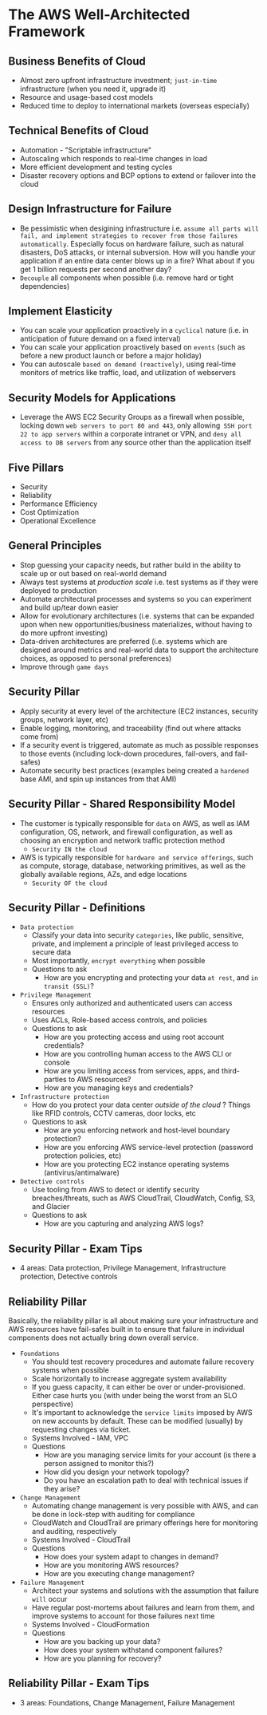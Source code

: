 # The AWS Well-Architected Framework

## Business Benefits of Cloud

- Almost zero upfront infrastructure investment; `just-in-time` infrastructure (when you need it, upgrade it)
- Resource and usage-based cost models
- Reduced time to deploy to international markets (overseas especially)

## Technical Benefits of Cloud

- Automation - "Scriptable infrastructure"
- Autoscaling which responds to real-time changes in load
- More efficient development and testing cycles
- Disaster recovery options and BCP options to extend or failover into the cloud

## Design Infrastructure for Failure

- Be pessimistic when desigining infrastructure i.e. `assume all parts will fail, and implement strategies to recover from those failures automatically`. Especially focus on hardware failure, such as natural disasters, DoS attacks, or internal subversion. How will you handle your application if an entire data center blows up in a fire? What about if you get 1 billion requests per second another day?
- `Decouple` all components when possible (i.e. remove hard or tight dependencies)

## Implement Elasticity

- You can scale your application proactively in a `cyclical` nature (i.e. in anticipation of future demand on a fixed interval)
- You can scale your application proactively based on `events` (such as before a new product launch or before a major holiday)
- You can autoscale `based on demand (reactively)`, using real-time monitors of metrics like traffic, load, and utilization of webservers

## Security Models for Applications

- Leverage the AWS EC2 Security Groups as a firewall when possible, locking down `web servers to port 80 and 443`, only allowing` SSH port 22 to app servers` within a corporate intranet or VPN, and `deny all access to DB servers` from any source other than the application itself

## Five Pillars

- Security
- Reliability
- Performance Efficiency
- Cost Optimization
- Operational Excellence

## General Principles

- Stop guessing your capacity needs, but rather build in the ability to scale up or out based on real-world demand
- Always test systems at _production scale_ i.e. test systems as if they were deployed to production
- Automate architectural processes and systems so you can experiment and build up/tear down easier
- Allow for evolutionary architectures (i.e. systems that can be expanded upon when new opportunities/business materializes, without having to do more upfront investing)
- Data-driven architectures are preferred (i.e. systems which are designed around metrics and real-world data to support the architecture choices, as opposed to personal preferences)
- Improve through `game days`

## Security Pillar

- Apply security at every level of the architecture (EC2 instances, security groups, network layer, etc)
- Enable logging, monitoring, and traceability (find out where attacks come from)
- If a security event is triggered, automate as much as possible responses to those events (including lock-down procedures, fail-overs, and fail-safes)
- Automate security best practices (examples being created a `hardened` base AMI, and spin up instances from that AMI)

## Security Pillar - Shared Responsibility Model

- The customer is typically responsible for `data` on AWS, as well as IAM configuration, OS, network, and firewall configuration, as well as choosing an encryption and network traffic protection method
  - `Security IN the cloud`
- AWS is typically responsible for `hardware and service offerings`, such as compute, storage, database, networking primitives, as well as the globally available regions, AZs, and edge locations
  - `Security OF the cloud`

## Security Pillar - Definitions

- `Data protection`
  - Classify your data into security `categories`, like public, sensitive, private, and implement a principle of least privileged access to secure data
  - Most importantly, `encrypt everything` when possible
  - Questions to ask
    - How are you encrypting and protecting your data `at rest`, and `in transit (SSL)`?
- `Privilege Management`
  - Ensures only authorized and authenticated users can access resources
  - Uses ACLs, Role-based access controls, and policies
  - Questions to ask
    - How are you protecting access and using root account credentials?
    - How are you controlling human access to the AWS CLI or console
    - How are you limiting access from services, apps, and third-parties to AWS resources?
    - How are you managing keys and credentials?
- `Infrastructure protection`
  - How do you protect your data center _outside of the cloud_ ? Things like RFID controls, CCTV cameras, door locks, etc
  - Questions to ask
    - How are you enforcing network and host-level boundary protection?
    - How are you enforcing AWS service-level protection (password protection policies, etc)
    - How are you protecting EC2 instance operating systems (antivirus/antimalware)
- `Detective controls`
  - Use tooling from AWS to detect or identify security breaches/threats, such as AWS CloudTrail, CloudWatch, Config, S3, and Glacier
  - Questions to ask
    - How are you capturing and analyzing AWS logs?

## Security Pillar - Exam Tips
- 4 areas: Data protection, Privilege Management, Infrastructure protection, Detective controls

## Reliability Pillar

Basically, the reliability pillar is all about making sure your infrastructure and AWS resources have fail-safes built in to ensure that failure in individual components does not actually bring down overall service.

- `Foundations`
  - You should test recovery procedures and automate failure recovery systems when possible
  - Scale horizontally to increase aggregate system availability
  - If you guess capacity, it can either be over or under-provisioned. Either case hurts you (with under being the worst from an SLO perspective)
  - It's important to acknowledge the `service limits` imposed by AWS on new accounts by default. These can be modified (usually) by requesting changes via ticket.
  - Systems Involved - IAM, VPC
  - Questions
    - How are you managing service limits for your account (is there a person assigned to monitor this?)
    - How did you design your network topology?
    - Do you have an escalation path to deal with technical issues if they arise?
- `Change Management`
  - Automating change management is very possible with AWS, and can be done in lock-step with auditing for compliance
  - CloudWatch and CloudTrail are primary offerings here for monitoring and auditing, respectively
  - Systems Involved - CloudTrail
  - Questions
    - How does your system adapt to changes in demand?
    - How are you monitoring AWS resources?
    - How are you executing change management?
- `Failure Management`
  - Architect your systems and solutions with the assumption that failure `will` occur
  - Have regular post-mortems about failures and learn from them, and improve systems to account for those failures next time
  - Systems Involved - CloudFormation
  - Questions
    - How are you backing up your data?
    - How does your system withstand component failures?
    - How are you planning for recovery?

## Reliability Pillar - Exam Tips
- 3 areas: Foundations, Change Management, Failure Management